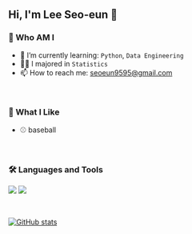 ## Hi, I'm Lee Seo-eun 👋

### 🐰 Who AM I
- 🌱 I’m currently learning: `Python`, `Data Engineering`
- 🧑‍🎓 I majored in `Statistics`
- 📫 How to reach me: seoeun9595@gmail.com

<br>

### 🥰 What I Like
- ⚾ baseball

<br>

### 🛠️ Languages and Tools

<img src="https://img.shields.io/badge/Python-3776AB?style=flat-square&logo=Python&logoColor=white"/> </t>
<img src="https://img.shields.io/badge/R-276DC3?style=flat-square&logo=R&logoColor=white"/> </t>

<br>

[![GitHub stats](https://github-readme-stats.vercel.app/api?username=seoeun9595&include_all_commits=true&theme=nord&hide_border=true&count_private=true)](https://github.com/jiholee0/github-readme-stats)